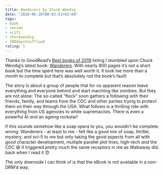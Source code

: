 ```yaml
---
title: Wanderers by Chuck Wendig
date: "2020-06-26T08:03:51+02:00"
tags:
- book
- review
- scifi
- chuckwendig
- 100daystooffload
rating: 5
---
```


Thanks to GoodRead’s [Best books of 2019](https://www.goodreads.com/choiceawards/best-science-fiction-books-2019) listing I stumbled upon Chuck Wendig’s latest book: [Wanderers](http://terribleminds.com/ramble/project/wanderers/). With nearly 800 pages it’s not a short book but the time spent here was well worth it. It took me more than a month to complete but that’s absolutely not the book’s fault!

The story is about a group of people that for no apparent reason leave everything and everyone behind and start marching like zombies. But they are not alone: The so-called “flock” soon gathers a following with their friends, family, and teams from the CDC and other parties trying to protect them on their way through the USA. What follows is a thrilling ride with everything from US agencies to white supremacists. There is even a powerful AI *and* an ageing rockstar!

If this sounds somehow like a soap opera to you, you wouldn’t be complete wrong: Wanderers - at least to me - felt like a good mix of soap, thriller, mystery, and sci-fi to me but only taking the good aspects from all with good character development, multiple parallel plot lines, high-tech *and* the CDC 😅 It triggered pretty much the same receptors in me as Walkaway did. back when I read it 😍

The only downside I can think of is that the eBook is not available in a non-DRM’d way.

